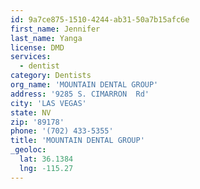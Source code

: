 ```yaml
---
id: 9a7ce875-1510-4244-ab31-50a7b15afc6e
first_name: Jennifer
last_name: Yanga
license: DMD
services:
  - dentist
category: Dentists
org_name: 'MOUNTAIN DENTAL GROUP'
address: '9285 S. CIMARRON  Rd'
city: 'LAS VEGAS'
state: NV
zip: '89178'
phone: '(702) 433-5355'
title: 'MOUNTAIN DENTAL GROUP'
_geoloc:
  lat: 36.1384
  lng: -115.27
---
```

